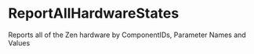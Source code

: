 # ReportAllHardwareStates
Reports all of the Zen hardware by ComponentIDs, Parameter Names and Values
